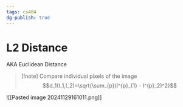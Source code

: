 ```yaml
---
tags: cs484
dg-publish: true
---
```

# L2 Distance
AKA Euclidean Distance

>[!note] Compare individual pixels of the image
>$$d_1(I_1,I_2)=\sqrt{\sum_{p}(I^{p}_{1} - I^{p}_2)^2}$$

![[Pasted image 20241129161011.png]]